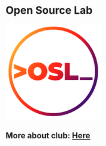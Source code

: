 # Open Source Lab
![](https://github.com/thusharkn/Open-Source-Lab-Docs/blob/main/osl%20logo%20colour.png)

## More about club: [Here](osl.vvce.ac.in)
